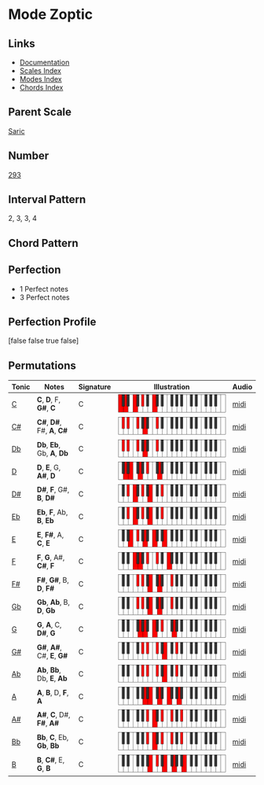 # Mode Zoptic

## Links

- [Documentation](index.md)
- [Scales Index](Scales.md)
- [Modes Index](Modes.md)
- [Chords Index](Chords.md)

## Parent Scale

[Saric](ScaleSaric.md)

## Number

[293](https://ianring.com/musictheory/scales/293)

## Interval Pattern

2, 3, 3, 4

## Chord Pattern



## Perfection

- 1 Perfect notes
- 3 Perfect notes

## Perfection Profile

[false false true false]

## Permutations

| Tonic | Notes | Signature | Illustration | Audio |
|-------|-------|-----------|--------------|-------|
| [C](ModeCNaturalZoptic.md) | **C**, **D**, F, **G#**, **C** | C | ![CNaturalZoptic](ModeCNaturalZoptic.png) | [midi](https://github.com/edipermadi/music/blob/main/docs/ModeCNaturalZoptic.mid?raw=true) |
| [C#](ModeCSharpZoptic.md) | **C#**, **D#**, F#, **A**, **C#** | C | ![CSharpZoptic](ModeCSharpZoptic.png) | [midi](https://github.com/edipermadi/music/blob/main/docs/ModeCSharpZoptic.mid?raw=true) |
| [Db](ModeDFlatZoptic.md) | **Db**, **Eb**, Gb, **A**, **Db** | C | ![DFlatZoptic](ModeDFlatZoptic.png) | [midi](https://github.com/edipermadi/music/blob/main/docs/ModeDFlatZoptic.mid?raw=true) |
| [D](ModeDNaturalZoptic.md) | **D**, **E**, G, **A#**, **D** | C | ![DNaturalZoptic](ModeDNaturalZoptic.png) | [midi](https://github.com/edipermadi/music/blob/main/docs/ModeDNaturalZoptic.mid?raw=true) |
| [D#](ModeDSharpZoptic.md) | **D#**, **F**, G#, **B**, **D#** | C | ![DSharpZoptic](ModeDSharpZoptic.png) | [midi](https://github.com/edipermadi/music/blob/main/docs/ModeDSharpZoptic.mid?raw=true) |
| [Eb](ModeEFlatZoptic.md) | **Eb**, **F**, Ab, **B**, **Eb** | C | ![EFlatZoptic](ModeEFlatZoptic.png) | [midi](https://github.com/edipermadi/music/blob/main/docs/ModeEFlatZoptic.mid?raw=true) |
| [E](ModeENaturalZoptic.md) | **E**, **F#**, A, **C**, **E** | C | ![ENaturalZoptic](ModeENaturalZoptic.png) | [midi](https://github.com/edipermadi/music/blob/main/docs/ModeENaturalZoptic.mid?raw=true) |
| [F](ModeFNaturalZoptic.md) | **F**, **G**, A#, **C#**, **F** | C | ![FNaturalZoptic](ModeFNaturalZoptic.png) | [midi](https://github.com/edipermadi/music/blob/main/docs/ModeFNaturalZoptic.mid?raw=true) |
| [F#](ModeFSharpZoptic.md) | **F#**, **G#**, B, **D**, **F#** | C | ![FSharpZoptic](ModeFSharpZoptic.png) | [midi](https://github.com/edipermadi/music/blob/main/docs/ModeFSharpZoptic.mid?raw=true) |
| [Gb](ModeGFlatZoptic.md) | **Gb**, **Ab**, B, **D**, **Gb** | C | ![GFlatZoptic](ModeGFlatZoptic.png) | [midi](https://github.com/edipermadi/music/blob/main/docs/ModeGFlatZoptic.mid?raw=true) |
| [G](ModeGNaturalZoptic.md) | **G**, **A**, C, **D#**, **G** | C | ![GNaturalZoptic](ModeGNaturalZoptic.png) | [midi](https://github.com/edipermadi/music/blob/main/docs/ModeGNaturalZoptic.mid?raw=true) |
| [G#](ModeGSharpZoptic.md) | **G#**, **A#**, C#, **E**, **G#** | C | ![GSharpZoptic](ModeGSharpZoptic.png) | [midi](https://github.com/edipermadi/music/blob/main/docs/ModeGSharpZoptic.mid?raw=true) |
| [Ab](ModeAFlatZoptic.md) | **Ab**, **Bb**, Db, **E**, **Ab** | C | ![AFlatZoptic](ModeAFlatZoptic.png) | [midi](https://github.com/edipermadi/music/blob/main/docs/ModeAFlatZoptic.mid?raw=true) |
| [A](ModeANaturalZoptic.md) | **A**, **B**, D, **F**, **A** | C | ![ANaturalZoptic](ModeANaturalZoptic.png) | [midi](https://github.com/edipermadi/music/blob/main/docs/ModeANaturalZoptic.mid?raw=true) |
| [A#](ModeASharpZoptic.md) | **A#**, **C**, D#, **F#**, **A#** | C | ![ASharpZoptic](ModeASharpZoptic.png) | [midi](https://github.com/edipermadi/music/blob/main/docs/ModeASharpZoptic.mid?raw=true) |
| [Bb](ModeBFlatZoptic.md) | **Bb**, **C**, Eb, **Gb**, **Bb** | C | ![BFlatZoptic](ModeBFlatZoptic.png) | [midi](https://github.com/edipermadi/music/blob/main/docs/ModeBFlatZoptic.mid?raw=true) |
| [B](ModeBNaturalZoptic.md) | **B**, **C#**, E, **G**, **B** | C | ![BNaturalZoptic](ModeBNaturalZoptic.png) | [midi](https://github.com/edipermadi/music/blob/main/docs/ModeBNaturalZoptic.mid?raw=true) |
